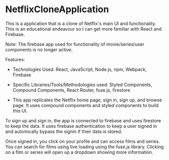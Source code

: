# NetflixCloneApplication
This is a application that is a clone of Netflix's main UI and functionality. This is an educational endeavour so I can get more familiar with React and Firebase.

Note: The firebase app used for functionality of movie/series/user components is no longer active.

Features: 
- Technologies Used: React, JavaScript, Node.js, npm, Webpack, Firebase

- Specific Libraries/Tools/Methodologies used: Styled Components, Compound Components, 
React Router, fuse.js, firestore

- This app replicates the Netflix home page, sign in, sign up, and browse page. It uses compound components and styled components to build this UI. 

To sign up and sign in, the app is connected to firebase and uses firestore to keep the data. It uses firebase authentication to keep a user signed in and automically bypass the signin if their data is stored. 

Once signed in, you click on your profile and can access films and series. You can search for films using live loading using the fuse.js library. Clicking on a film or series will open up a dropdown showing more information. 
